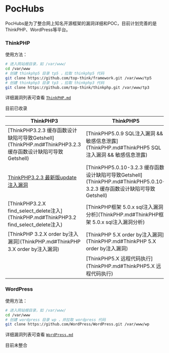 # PocHubs

PocHubs是为了整合网上知名开源框架的漏洞详细和POC，目前计划完善的是ThinkPHP、WordPress等平台。

### ThinkPHP

使用方法：

```bash
# 进入网站根目录，如 /var/www/
cd /var/www
# 创建 thinkphp5 目录 tp5 ，拉取 thinkphp5 代码
git clone https://github.com/top-think/framework.git /var/www/tp5
# 创建 thinkphp3 目录 tp3 ，拉取 thinkphp3 代码
git clone https://github.com/top-think/thinkphp.git /var/www/tp3
```

详细漏洞列表可查看 [`ThinkPHP.md`](ThinkPHP.md)

目前已收录

| ThinkPHP3                                                    | ThinkPHP5                                                    |
| ------------------------------------------------------------ | ------------------------------------------------------------ |
| [ThinkPHP3.2.3 缓存函数设计缺陷可导致Getshell](ThinkPHP.md#ThinkPHP3.2.3 缓存函数设计缺陷可导致Getshell) | [ThinkPHP5.0.9 SQL注入漏洞 && 敏感信息泄露](ThinkPHP.md#ThinkPHP5 SQL注入漏洞 && 敏感信息泄露) |
| [ThinkPHP3.2.3 最新版update注入漏洞](ThinkPHP.md#ThinkPHP3.2.3最新版update注入漏洞) | [ThinkPHP5.0.10-3.2.3 缓存函数设计缺陷可导致Getshell](ThinkPHP.md#ThinkPHP5.0.10-3.2.3 缓存函数设计缺陷可导致Getshell) |
| [ThinkPHP3.2.X find_select_delete注入](ThinkPHP.md#ThinkPHP3.2 find_select_delete注入) | [ThinkPHP框架 5.0.x sql注入漏洞分析](ThinkPHP.md#ThinkPHP框架 5.0.x sql注入漏洞分析) |
| [ThinkPHP 3.2.X order by注入漏洞](ThinkPHP.md#ThinkPHP 3.X order by注入漏洞) | [ThinkPHP 5.X order by注入漏洞](ThinkPHP.md#ThinkPHP 5.X order by注入漏洞) |
|                                                              | [ThinkPHP5.X 远程代码执行](ThinkPHP.md#ThinkPHP5.X 远程代码执行) |

### WordPress

使用方法：

```bash
# 进入网站根目录，如 /var/www/
cd /var/www
# 创建 wordpress 目录 wp ，并拉取 wordpress 代码
git clone https://github.com/WordPress/WordPress.git /var/www/wp
```

详细漏洞列表可查看 [`WordPress.md`](WordPress.md)

目前未整合

